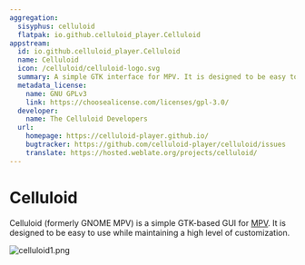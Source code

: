 ```yaml
---
aggregation:
  sisyphus: celluloid
  flatpak: io.github.celluloid_player.Celluloid
appstream:
  id: io.github.celluloid_player.Celluloid
  name: Celluloid
  icon: /celluloid/celluloid-logo.svg
  summary: A simple GTK interface for MPV. It is designed to be easy to use while maintaining a high level of customization.
  metadata_license:
    name: GNU GPLv3
    link: https://choosealicense.com/licenses/gpl-3.0/
  developer:
    name: The Celluloid Developers
  url:
    homepage: https://celluloid-player.github.io/
    bugtracker: https://github.com/celluloid-player/celluloid/issues
    translate: https://hosted.weblate.org/projects/celluloid/
---
```


# Celluloid

Celluloid (formerly GNOME MPV) is a simple GTK-based GUI for [MPV](/apps/mpv/). It is designed to be easy to use while maintaining a high level of customization.

![celluloid1.png](/celluloid/celluloid-1.png)

<!--@include: @en/apps/.parts/install/content-repo.md-->
<!--@include: @en/apps/.parts/install/content-flatpak.md-->
